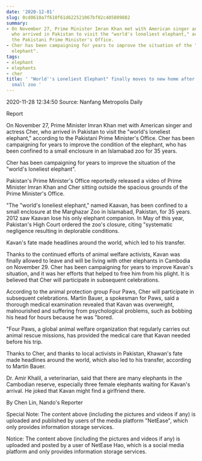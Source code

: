 ```yaml
---
date: '2020-12-01'
slug: 0cd0610a7f610f61d622521067bf02c405809882
summary:
- On November 27, Prime Minister Imran Khan met with American singer and actress Cher,
  who arrived in Pakistan to visit the "world's loneliest elephant," according to
  the Pakistani Prime Minister's Office.
- Cher has been campaigning for years to improve the situation of the "world's loneliest
  elephant".
tags:
- elephant
- elephants
- cher
title: ' "World''s Loneliest Elephant" finally moves to new home after 35 years in
  small zoo '
---
```


 2020-11-28 12:34:50 Source: Nanfang Metropolis Daily

Report

On November 27, Prime Minister Imran Khan met with American singer and actress Cher, who arrived in Pakistan to visit the "world's loneliest elephant," according to the Pakistani Prime Minister's Office. Cher has been campaigning for years to improve the condition of the elephant, who has been confined to a small enclosure in an Islamabad zoo for 35 years.

  

Cher has been campaigning for years to improve the situation of the "world's loneliest elephant".

Pakistan's Prime Minister's Office reportedly released a video of Prime Minister Imran Khan and Cher sitting outside the spacious grounds of the Prime Minister's Office.

"The "world's loneliest elephant," named Kaavan, has been confined to a small enclosure at the Marghazar Zoo in Islamabad, Pakistan, for 35 years. 2012 saw Kaavan lose his only elephant companion. In May of this year, Pakistan's High Court ordered the zoo's closure, citing "systematic negligence resulting in deplorable conditions.

  

Kavan's fate made headlines around the world, which led to his transfer.

Thanks to the continued efforts of animal welfare activists, Kavan was finally allowed to leave and will be living with other elephants in Cambodia on November 29. Cher has been campaigning for years to improve Kavan's situation, and it was her efforts that helped to free him from his plight. It is believed that Cher will participate in subsequent celebrations.

According to the animal protection group Four Paws, Cher will participate in subsequent celebrations.
Martin Bauer, a spokesman for Paws, said a thorough medical examination revealed that Kavan was overweight, malnourished and suffering from psychological problems, such as bobbing his head for hours because he was "bored.

"Four Paws, a global animal welfare organization that regularly carries out animal rescue missions, has provided the medical care that Kavan needed before his trip.

Thanks to Cher, and thanks to local activists in Pakistan, Khawan's fate made headlines around the world, which also led to his transfer, according to Martin Bauer.

Dr. Amir Khalil, a veterinarian, said that there are many elephants in the Cambodian reserve, especially three female elephants waiting for Kavan's arrival. He joked that Kavan might find a girlfriend there.

By Chen Lin, Nando's Reporter

Special Note: The content above (including the pictures and videos if any) is uploaded and published by users of the media platform "NetEase", which only provides information storage services.

Notice: The content above (including the pictures and videos if any) is
uploaded and posted by a user of NetEase Hao, which is a social media platform
and only provides information storage services.

 
        